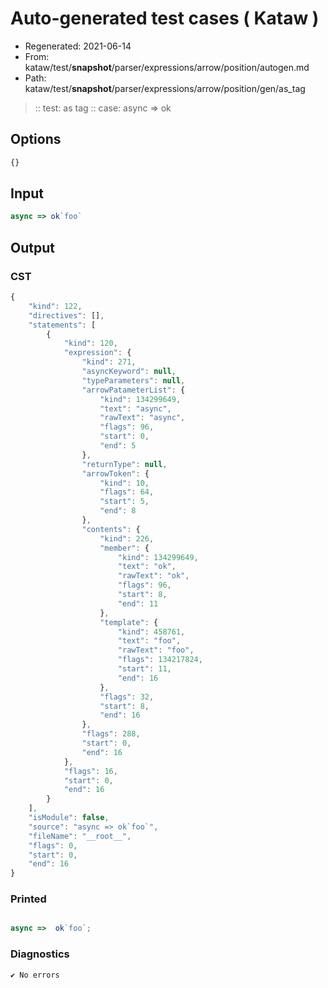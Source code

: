 # Auto-generated test cases ( Kataw )
- Regenerated: 2021-06-14
- From: kataw/test/__snapshot__/parser/expressions/arrow/position/autogen.md
- Path: kataw/test/__snapshot__/parser/expressions/arrow/position/gen/as_tag
> :: test: as tag
> :: case: async => ok
## Options

`````js
{}
`````
## Input

`````js
async => ok`foo`
`````
## Output

### CST

```javascript
{
    "kind": 122,
    "directives": [],
    "statements": [
        {
            "kind": 120,
            "expression": {
                "kind": 271,
                "asyncKeyword": null,
                "typeParameters": null,
                "arrowPatameterList": {
                    "kind": 134299649,
                    "text": "async",
                    "rawText": "async",
                    "flags": 96,
                    "start": 0,
                    "end": 5
                },
                "returnType": null,
                "arrowToken": {
                    "kind": 10,
                    "flags": 64,
                    "start": 5,
                    "end": 8
                },
                "contents": {
                    "kind": 226,
                    "member": {
                        "kind": 134299649,
                        "text": "ok",
                        "rawText": "ok",
                        "flags": 96,
                        "start": 8,
                        "end": 11
                    },
                    "template": {
                        "kind": 458761,
                        "text": "foo",
                        "rawText": "foo",
                        "flags": 134217824,
                        "start": 11,
                        "end": 16
                    },
                    "flags": 32,
                    "start": 8,
                    "end": 16
                },
                "flags": 288,
                "start": 0,
                "end": 16
            },
            "flags": 16,
            "start": 0,
            "end": 16
        }
    ],
    "isModule": false,
    "source": "async => ok`foo`",
    "fileName": "__root__",
    "flags": 0,
    "start": 0,
    "end": 16
}
```

### Printed

```javascript

async =>  ok`foo`;
```

### Diagnostics

```javascript
✔ No errors
```

